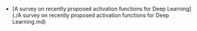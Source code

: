 - [A survey on recently proposed activation functions for Deep Learning](./A survey on recently proposed activation functions for Deep Learning.md)